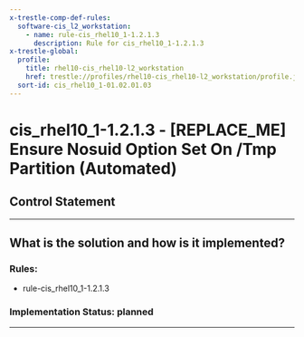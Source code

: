 ```yaml
---
x-trestle-comp-def-rules:
  software-cis_l2_workstation:
    - name: rule-cis_rhel10_1-1.2.1.3
      description: Rule for cis_rhel10_1-1.2.1.3
x-trestle-global:
  profile:
    title: rhel10-cis_rhel10-l2_workstation
    href: trestle://profiles/rhel10-cis_rhel10-l2_workstation/profile.json
  sort-id: cis_rhel10_1-01.02.01.03
---
```


# cis_rhel10_1-1.2.1.3 - \[REPLACE_ME\] Ensure Nosuid Option Set On /Tmp Partition (Automated)

## Control Statement

______________________________________________________________________

## What is the solution and how is it implemented?

<!-- For implementation status enter one of: implemented, partial, planned, alternative, not-applicable -->

<!-- Note that the list of rules under ### Rules: is read-only and changes will not be captured after assembly to JSON -->

<!-- Add control implementation description here for control: cis_rhel10_1-1.2.1.3 -->

### Rules:

  - rule-cis_rhel10_1-1.2.1.3

### Implementation Status: planned

______________________________________________________________________
